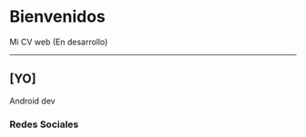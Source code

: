 

# Bienvenidos
Mi CV web (En desarrollo)

---------------------------------------------

## [YO]
Android dev



### Redes Sociales

